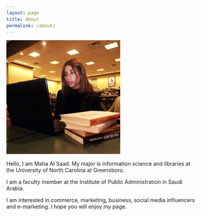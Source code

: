 ```yaml
---
layout: page
title: About
permalink: /about/
---
```


<img src="/assets/Maha-In-Library.png" alt="head shot of site owner" width="300px" height="300px">

Hello, I am Maha Al Saad. My major is information science and libraries at the University of North Carolina at Greensboro.

I am a faculty member at the Institute of Public Administration in Saudi Arabia.

I am interested in commerce, marketing, business, social media influencers and e-marketing. I hope you will enjoy my page.
